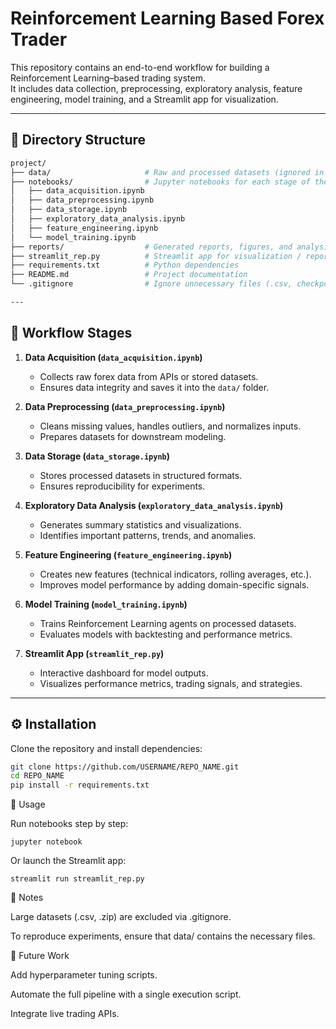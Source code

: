 # Reinforcement Learning Based Forex Trader

This repository contains an end-to-end workflow for building a Reinforcement Learning–based trading system.  
It includes data collection, preprocessing, exploratory analysis, feature engineering, model training, and a Streamlit app for visualization.

---
## 📂 Directory Structure

```bash
project/
├── data/                     # Raw and processed datasets (ignored in git if large)
├── notebooks/                # Jupyter notebooks for each stage of the workflow
│   ├── data_acquisition.ipynb
│   ├── data_preprocessing.ipynb
│   ├── data_storage.ipynb
│   ├── exploratory_data_analysis.ipynb
│   ├── feature_engineering.ipynb
│   └── model_training.ipynb
├── reports/                  # Generated reports, figures, and analysis outputs
├── streamlit_rep.py          # Streamlit app for visualization / reporting
├── requirements.txt          # Python dependencies
├── README.md                 # Project documentation
└── .gitignore                # Ignore unnecessary files (.csv, checkpoints, etc.)

---
```
## 🔄 Workflow Stages

1. **Data Acquisition (`data_acquisition.ipynb`)**  
   - Collects raw forex data from APIs or stored datasets.  
   - Ensures data integrity and saves it into the `data/` folder.  

2. **Data Preprocessing (`data_preprocessing.ipynb`)**  
   - Cleans missing values, handles outliers, and normalizes inputs.  
   - Prepares datasets for downstream modeling.  

3. **Data Storage (`data_storage.ipynb`)**  
   - Stores processed datasets in structured formats.  
   - Ensures reproducibility for experiments.  

4. **Exploratory Data Analysis (`exploratory_data_analysis.ipynb`)**  
   - Generates summary statistics and visualizations.  
   - Identifies important patterns, trends, and anomalies.  

5. **Feature Engineering (`feature_engineering.ipynb`)**  
   - Creates new features (technical indicators, rolling averages, etc.).  
   - Improves model performance by adding domain-specific signals.  

6. **Model Training (`model_training.ipynb`)**  
   - Trains Reinforcement Learning agents on processed datasets.  
   - Evaluates models with backtesting and performance metrics.  

7. **Streamlit App (`streamlit_rep.py`)**  
   - Interactive dashboard for model outputs.  
   - Visualizes performance metrics, trading signals, and strategies.  

---

## ⚙️ Installation

Clone the repository and install dependencies:

```bash
git clone https://github.com/USERNAME/REPO_NAME.git
cd REPO_NAME
pip install -r requirements.txt
```
🚀 Usage

Run notebooks step by step:
```
jupyter notebook
```

Or launch the Streamlit app:
```
streamlit run streamlit_rep.py
```
📝 Notes

Large datasets (.csv, .zip) are excluded via .gitignore.

To reproduce experiments, ensure that data/ contains the necessary files.

📌 Future Work

Add hyperparameter tuning scripts.

Automate the full pipeline with a single execution script.

Integrate live trading APIs.
